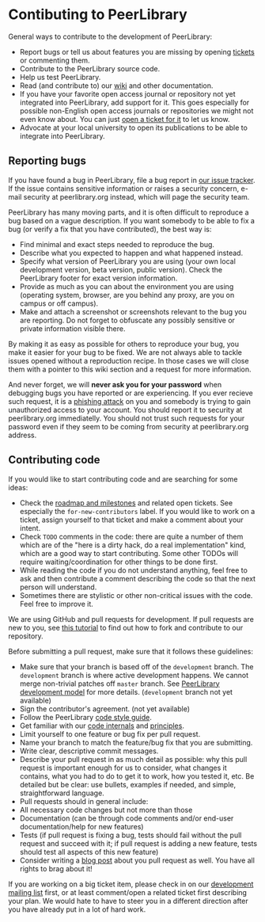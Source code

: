 Contibuting to PeerLibrary
==========================

General ways to contribute to the development of PeerLibrary:
* Report bugs or tell us about features you are missing by opening [tickets](https://github.com/peerlibrary/peerlibrary/issues/new) or commenting them.
* Contribute to the PeerLibrary source code.
* Help us test PeerLibrary.
* Read (and contribute to) our [wiki](https://github.com/peerlibrary/peerlibrary/wiki) and other documentation.
* If you have your favorite open access journal or repository not yet integrated into PeerLibrary, add support for it. This goes especially for possible non-English open access journals or repositories we might not even know about. You can just [open a ticket for it](https://github.com/peerlibrary/peerlibrary/issues/new) to let us know.
* Advocate at your local university to open its publications to be able to integrate into PeerLibrary.

Reporting bugs
--------------

If you have found a bug in PeerLibrary, file a bug report in [our issue tracker](https://github.com/peerlibrary/peerlibrary/issues/new). If the issue contains sensitive information or raises a security concern, e-mail security at peerlibrary.org instead, which will page the security team.

PeerLibrary has many moving parts, and it is often difficult to reproduce a bug based on a vague description. If you want somebody to be able to fix a bug (or verify a fix that you have contributed), the best way is:
* Find minimal and exact steps needed to reproduce the bug.
* Describe what you expected to happen and what happened instead.
* Specify what version of PeerLibrary you are using (your own local development version, beta version, public version). Check the PeerLibrary footer for exact version information.
* Provide as much as you can about the environment you are using (operating system, browser, are you behind any proxy, are you on campus or off campus).
* Make and attach a screenshot or screenshots relevant to the bug you are reporting. Do not forget to obfuscate any possibly sensitive or private information visible there.

By making it as easy as possible for others to reproduce your bug, you make it easier for your bug to be fixed. We are not always able to tackle issues opened without a reproduction recipe. In those cases we will close them with a pointer to this wiki section and a request for more information.

And never forget, we will **never ask you for your password** when debugging bugs you have reported or are experiencing. If you ever recieve such request, it is a [phishing attack](https://en.wikipedia.org/wiki/Phishing) on you and somebody is trying to gain unauthorized access to your account. You should report it to security at peerlibrary.org immediatelly. You should not trust such requests for your password even if they seem to be coming from security at peerlibrary.org address.

Contributing code
-----------------

If you would like to start contributing code and are searching for some ideas:
* Check the [roadmap and milestones](https://github.com/peerlibrary/peerlibrary/issues/milestones) and related open tickets. See especially the `for-new-contributors` label. If you would like to work on a ticket, assign yourself to that ticket and make a comment about your intent.
* Check `TODO` comments in the code: there are quite a number of them which are of the "here is a dirty hack, do a real implementation" kind, which are a good way to start contributing. Some other TODOs will require waiting/coordination for other things to be done first.
* While reading the code if you do not understand anything, feel free to ask and then contribute a comment describing the code so that the next person will understand.
* Sometimes there are stylistic or other non-critical issues with the code. Feel free to improve it.

We are using GitHub and pull requests for development. If pull requests are new to you, see [this tutorial](https://help.github.com/articles/fork-a-repo) to find out how to fork and contribute to our repository.

Before submitting a pull request, make sure that it follows these guidelines:
* Make sure that your branch is based off of the `development` branch. The `development` branch is where active development happens. We cannot merge non-trivial patches off `master` branch. See [PeerLibrary development model](https://github.com/peerlibrary/peerlibrary/wiki/Development-Model) for more details. (`development` branch not yet available)
* Sign the contributor's agreement. (not yet available)
* Follow the PeerLibrary [code style guide](https://github.com/peerlibrary/peerlibrary/wiki/Code-Style).
* Get familiar with our [code internals](https://github.com/peerlibrary/peerlibrary/wiki/Code-Internals) and [principles](https://github.com/peerlibrary/peerlibrary/wiki/Principles).
* Limit yourself to one feature or bug fix per pull request.
* Name your branch to match the feature/bug fix that you are submitting.
* Write clear, descriptive commit messages.
* Describe your pull request in as much detail as possible: why this pull request is important enough for us to consider, what changes it contains, what you had to do to get it to work, how you tested it, etc. Be detailed but be clear: use bullets, examples if needed, and simple, straightforward language.
* Pull requests should in general include:
 * All necessary code changes but not more than those
 * Documentation (can be through code comments and/or end-user documentation/help for new features)
 * Tests (if pull request is fixing a bug, tests should fail without the pull request and succeed with it; if pull request is adding a new feature, tests should test all aspects of this new feature)
* Consider writing a [blog post](http://blog.peerlibrary.org/) about you pull request as well. You have all rights to brag about it!

If you are working on a big ticket item, please check in on our [development mailing list](http://lists.peerlibrary.org/lists/info/dev) first, or at least comment/open a related ticket first describing your plan. We would hate to have to steer you in a different direction after you have already put in a lot of hard work.

